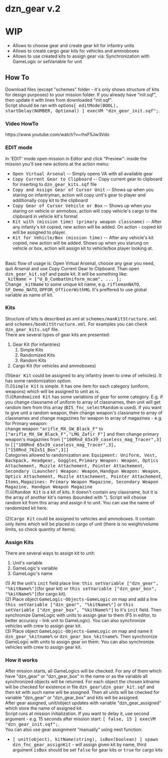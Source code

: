 # dzn_gear v.2
# WIP


- Allows to choose gear and create gear kit for infantry units
- Allows to create cargo gear kits for vehicles and ammoboxes
- Allows to use created kits to assign gear via: Synchronization with GameLogic or setVariable for unit

<h2>How To</h2>
Download files (except "schemes" folder - it's only shows structure of kits for design purposes) to your mission folder. If you already have "init.sqf", then update it with lines from downloaded "init.sqf".
<br>Script should be ran with options<tt>[ editMode(BOOL), startDelay(NUMBER, Optional) ] execVM "dzn_gear_init.sqf";</tt>.
<br>

<h3>Video HowTo</h3> 
https://www.youtube.com/watch?v=rhsF5Jw3Vdo

<h3>EDIT mode</h3>
In 'EDIT' mode open mission in Editor and click "Preview": inside the mission you'll see new actions at the action menu:
 <ul>
  <li><tt>Open Virtual Arsenal</tt> -- Simply opens VA with all available gear</li>
  <li><tt>Copy Current Gear to Clipboard</tt> -- Copy current gear to clipboard for inserting to <tt>dzn_gear_kits.sqf</tt> file</li>
  <li><tt>Copy and Assign Gear of Cursor Unit</tt> -- Shows up when you staring on infantryman, action will copy unit's gear to player and additionally copy kit to the clipboard</li>
  <li><tt>Copy Gear of Cursor Vehicle or Box</tt> -- Shows up when you staring on vehicle or ammobox, action will copy vehicle's cargo to the clipboard in vehicle kit's format</li>
  <li><tt>Kit with (mission time) (primary weapon classname)</tt> -- After any infanty's kit copied, new action will be added. On action - copied kit will be assigned to player.</li>
  <li><tt>Kit for Vehicle/Box (mission time)</tt> -- After any vehicle's kit copied, new action will be added. Shows up when you starung on vehicle or box, action will assign kit to vehicle/box player looking at.</li>
</ul> 
<br>Basic flow of usage is: Open Virtual Arsenal, choose any gear you need, quit Arsenal and use Copy Current Gear to Clipboard. Than open <tt>dzn_gear_kit.sqf</tt> and paste kit. It will be something like:
<br><tt>_kitName = ["U_B_CombatUniform_mcam", ... ];</tt>
<br>Change <tt>_kitName</tt> to some unique kit name, e.g. <tt>riflemanNATO</tt>, <tt>SF_Demo_NATO</tt>, <tt>OPFOR_OfficerWithMG</tt>. It's preffered to use global variable as name of kit.

<h3>Kits</h3>
Structure of kits is described as xml at <tt>schemes/manKitStructure.xml</tt> and <tt>schemes/boxKitStructure.xml</tt>. For examples you can check <tt>dzn_gear_kits.sqf</tt> file.
<br>There are several types of gear kits are presented:
<ol>
 <li>Gear Kit (for infantries)<ol>
  <li>Simple Kits</li>
  <li>Randomized Kits</li>
  <li>Random Kits</li>
 </ol></li>
 <li>Cargo Kit (for vehicles and ammoboxes)</li>
</ol>

(1)<tt>Gear Kit</tt> could be assigned to any infantry (even to crew of vehicles). It has some randomization option.
<br>(1.i)<tt>Simple Kit</tt> is simple. It has one item for each category (uniform, weapons) which will be assigned to unit as is.
<br>(1.ii)<tt>Randomized Kit</tt> has some variations of gear for some category. E.g. if you change classname of uniform to array of classnames, then unit will get random item from this array (<tt>BIS_fnc_selectRandom</tt> is used). If you want to give unit a random weapon, then change weapon's classname to array of classnames and change magazines for weapon to array of magazines - e.g. for Primary weapon:
<br>    change weapon <tt>"arifle_MX_SW_Black_F"</tt> to <tt>["arifle_MX_SW_Black_F","LMG_Zafir_F"]</tt> and then change primary weapon's magazines from <tt>["100Rnd_65x39_caseless_mag_Tracer",3]</tt> to <tt>[["100Rnd_65x39_caseless_mag_Tracer",3],["150Rnd_762x51_Box",3]]</tt>
<br>Categories allowed to randomization are: <tt>Equipment: Uniform, Vest, Backpack, Headgear, Goggles</tt>,  <tt>Primary Weapon: Weapon, Optics Attachement, Muzzle Attachement, Pointer Attachement</tt>, <tt>Secondary (Launcher) Weapon: Weapon</tt>, <tt>Handgun Weapon: Weapon, Optics Attachement, Muzzle Attachement, Pointer Attachement</tt>, <tt>Items</tt>, <tt>Magazines: Primary Weapon Magazine, Secondary Weapon Magazine, Handgun Weapon Magazine</tt>
<br>(1.iii)<tt>Random Kit</tt> is a kit of kits. It doesn't contain any classname, but it is the array of another kit's names (bounded with "). Script will choose random kit from this array and assign it to unit. You can use the name of randomized kit here.
<br><br>(2)<tt>Cargo Kit</tt> could be assigned to vehicles and ammoboxes. It contain only items which will be placed in cargo of unit (there is no weight/volume limits, so check quantity of items).

<h3>Assign Kits</h3>
There are several ways to assign kit to unit:
<ol>
 <li>Unit's variable</li>
 <li>GameLogic's variable</li>
 <li>GameLogic's name</li>
</ol>
(1) At the unit's <tt>init</tt> field place line: <tt>this setVariable ["dzn_gear", "%kitName%"]</tt>(for gear kit) or <tt>this setVariable ["dzn_gear_box", "%kitName%"]</tt>(for cargo kit).
<br>(2) Place object <tt>GameLogic-Objects-GameLogic</tt> on map and add a line <tt>this setVariable ["dzn_gear", "%kitName%"]</tt> or <tt>this setVariable ["dzn_gear_box", "%kitName%"]</tt> to it's <tt>init</tt> field. Then synchronize GameLogic with units to assign gear to them (F5 in editor, to better accuracy - link unit to GameLogic). You can also synchronize vehicles with crew to assign gear kit.
<br>(3) Place object <tt>GameLogic-Objects-GameLogic</tt> on map and name it <tt>dzn_gear_%kitname%</tt> or <tt>dzn_gear_box_%kitname%</tt>. Then synchronize GameLogic with units to assign gear on them. You can also synchronize vehicles with crew to assign gear kit.

<h3>How it works</h3> 
After mission starts, all GameLogics will be checked. For any of them which have "dzn_gear" or "dzn_gear_box" in the name or as the variable all synchronized objects will be returned. For each object the chosen kitname will be checked for existence in file <tt>dzn_gear\dzn_gear_kit.sqf</tt> and then kit with such name will be assigned.
Then all units will be checked for variable "dzn_gear" or "dzn_gear_box" and kits will be assigned.
<br>After gear assigned, unit/object updates with variable "dzn_gear_assigned" which store the name of assigned kit.
<br>Script runs at mission initialization. If you want to delay it, use second argument - e.g. 15 seconds after mission start:  <tt>[ false,  15 ] execVM "dzn_gear_init.sqf";</tt>.
<br>You can also use gear assignment "manually" using next function:
<ul>
 <li><tt>[ unit(object), kitName(string), isBox(boolean) ] spawn dzn_fnc_gear_assignKit</tt> - will assign given kit by name, third argument <tt>isBox</tt> should be set <tt>false</tt> for gear kits or <tt>true</tt> for cargo kits</li>
</ul>
